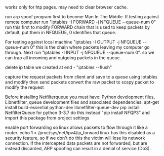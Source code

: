 works only for htp pages. may need to clear browser cache.

run arp spoof program first to become Man In The Middle.
If testing against remote computer run "iptables -I FORWARD -j NFQUEUE --queue-num 0" run this first to modify
FORWARD chain that is used to keep packets by default, put them in NFQUEUE, 0 identifies that queue.

For testing against local machine "iptables -I OUTPUT -j NFQUEUE --queue-num 0" this is the chain where packets
leaving my computer go through. Next run "iptables -I INPUT -j NFQUEUE --queue-num 0". so we can trap all incoming
and outgoing packets in the queue.

delete ip table we created at end - "iptables --flush"

capture the request packets from client and save to a queue using iptables and modify then send packets
convert the raw packet to scapy packet to modify the request

Before installing Netfilterqueue you must have:
Python development files, Libnetfilter_queue development files and associated dependencies.
apt-get install build-essential python-dev libnetfilter-queue-dev
pip install NetfilterQueue
for python 3-3.7 do this instead "pip install NFQP3" and import this package from project settings

enable port forwarding so linux allows packets to flow through it like a router.
echo 1 > /proc/sys/net/ipv4/ip_forward
linux has this disabled as a security feature, so if we don't do this the victim
will lose its network connection. If the intercepted data packets are not forwarded, 
but are instead discarded, ARP spoofing can result in a denial of service (DoS).
